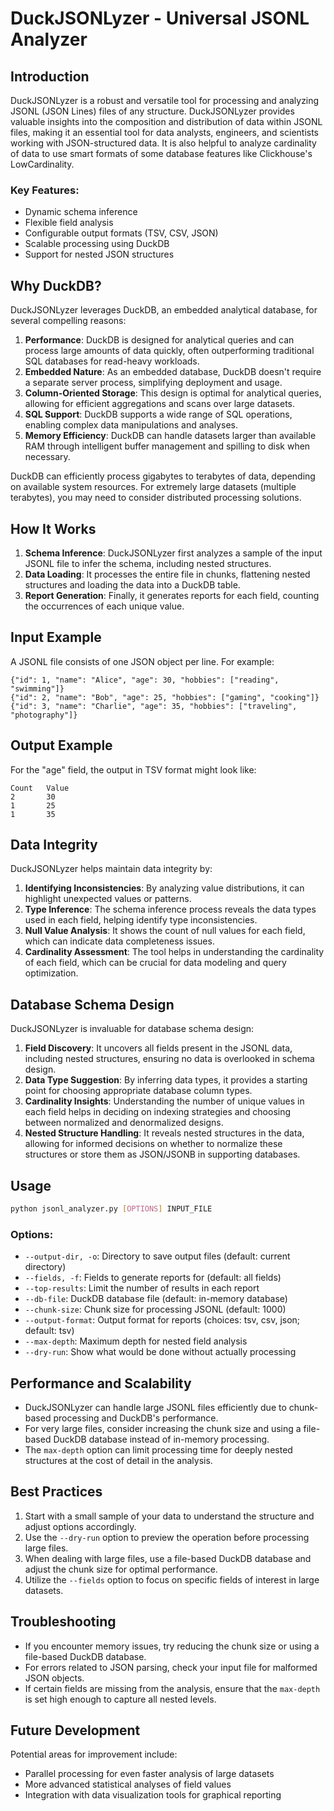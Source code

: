 # DuckJSONLyzer - Universal JSONL Analyzer

## Introduction

DuckJSONLyzer is a robust and versatile tool for processing and analyzing JSONL (JSON Lines) files of any structure. DuckJSONLyzer provides valuable insights into the composition and distribution of data within JSONL files, making it an essential tool for data analysts, engineers, and scientists working with JSON-structured data. It is also helpful to analyze cardinality of data to use smart formats of some database features like Clickhouse's LowCardinality.

### Key Features:
- Dynamic schema inference
- Flexible field analysis
- Configurable output formats (TSV, CSV, JSON)
- Scalable processing using DuckDB
- Support for nested JSON structures

## Why DuckDB?

DuckJSONLyzer leverages DuckDB, an embedded analytical database, for several compelling reasons:

1. **Performance**: DuckDB is designed for analytical queries and can process large amounts of data quickly, often outperforming traditional SQL databases for read-heavy workloads.
2. **Embedded Nature**: As an embedded database, DuckDB doesn't require a separate server process, simplifying deployment and usage.
3. **Column-Oriented Storage**: This design is optimal for analytical queries, allowing for efficient aggregations and scans over large datasets.
4. **SQL Support**: DuckDB supports a wide range of SQL operations, enabling complex data manipulations and analyses.
5. **Memory Efficiency**: DuckDB can handle datasets larger than available RAM through intelligent buffer management and spilling to disk when necessary.

DuckDB can efficiently process gigabytes to terabytes of data, depending on available system resources. For extremely large datasets (multiple terabytes), you may need to consider distributed processing solutions.

## How It Works

1. **Schema Inference**: DuckJSONLyzer first analyzes a sample of the input JSONL file to infer the schema, including nested structures.
2. **Data Loading**: It processes the entire file in chunks, flattening nested structures and loading the data into a DuckDB table.
3. **Report Generation**: Finally, it generates reports for each field, counting the occurrences of each unique value.

## Input Example

A JSONL file consists of one JSON object per line. For example:

```jsonl
{"id": 1, "name": "Alice", "age": 30, "hobbies": ["reading", "swimming"]}
{"id": 2, "name": "Bob", "age": 25, "hobbies": ["gaming", "cooking"]}
{"id": 3, "name": "Charlie", "age": 35, "hobbies": ["traveling", "photography"]}
```

## Output Example

For the "age" field, the output in TSV format might look like:

```tsv
Count   Value
2       30
1       25
1       35
```

## Data Integrity

DuckJSONLyzer helps maintain data integrity by:

1. **Identifying Inconsistencies**: By analyzing value distributions, it can highlight unexpected values or patterns.
2. **Type Inference**: The schema inference process reveals the data types used in each field, helping identify type inconsistencies.
3. **Null Value Analysis**: It shows the count of null values for each field, which can indicate data completeness issues.
4. **Cardinality Assessment**: The tool helps in understanding the cardinality of each field, which can be crucial for data modeling and query optimization.

## Database Schema Design

DuckJSONLyzer is invaluable for database schema design:

1. **Field Discovery**: It uncovers all fields present in the JSONL data, including nested structures, ensuring no data is overlooked in schema design.
2. **Data Type Suggestion**: By inferring data types, it provides a starting point for choosing appropriate database column types.
3. **Cardinality Insights**: Understanding the number of unique values in each field helps in deciding on indexing strategies and choosing between normalized and denormalized designs.
4. **Nested Structure Handling**: It reveals nested structures in the data, allowing for informed decisions on whether to normalize these structures or store them as JSON/JSONB in supporting databases.

## Usage

```bash
python jsonl_analyzer.py [OPTIONS] INPUT_FILE
```

### Options:
- `--output-dir, -o`: Directory to save output files (default: current directory)
- `--fields, -f`: Fields to generate reports for (default: all fields)
- `--top-results`: Limit the number of results in each report
- `--db-file`: DuckDB database file (default: in-memory database)
- `--chunk-size`: Chunk size for processing JSONL (default: 1000)
- `--output-format`: Output format for reports (choices: tsv, csv, json; default: tsv)
- `--max-depth`: Maximum depth for nested field analysis
- `--dry-run`: Show what would be done without actually processing

## Performance and Scalability

- DuckJSONLyzer can handle large JSONL files efficiently due to chunk-based processing and DuckDB's performance.
- For very large files, consider increasing the chunk size and using a file-based DuckDB database instead of in-memory processing.
- The `max-depth` option can limit processing time for deeply nested structures at the cost of detail in the analysis.

## Best Practices

1. Start with a small sample of your data to understand the structure and adjust options accordingly.
2. Use the `--dry-run` option to preview the operation before processing large files.
3. When dealing with large files, use a file-based DuckDB database and adjust the chunk size for optimal performance.
4. Utilize the `--fields` option to focus on specific fields of interest in large datasets.

## Troubleshooting

- If you encounter memory issues, try reducing the chunk size or using a file-based DuckDB database.
- For errors related to JSON parsing, check your input file for malformed JSON objects.
- If certain fields are missing from the analysis, ensure that the `max-depth` is set high enough to capture all nested levels.

## Future Development

Potential areas for improvement include:
- Parallel processing for even faster analysis of large datasets
- More advanced statistical analyses of field values
- Integration with data visualization tools for graphical reporting